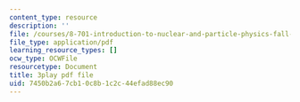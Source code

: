 ```yaml
---
content_type: resource
description: ''
file: /courses/8-701-introduction-to-nuclear-and-particle-physics-fall-2020/7450b2a67cb10c8b1c2c44efad88ec90_quSdhgX3NB8.pdf
file_type: application/pdf
learning_resource_types: []
ocw_type: OCWFile
resourcetype: Document
title: 3play pdf file
uid: 7450b2a6-7cb1-0c8b-1c2c-44efad88ec90
---
```


